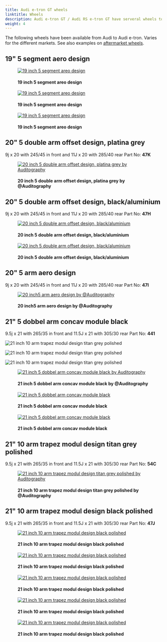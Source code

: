 ```yaml
---
title: Audi e-tron GT wheels
linktitle: Wheels
description: Audi e-tron GT / Audi RS e-tron GT have serveral wheels to choose from.
weight: 4
---
```

<!-- markdownlint-disable MD033 -->

The following wheels have been available from Audi to Audi e-tron. Varies for the different markets. See also examples on [aftermarket wheels](aftermarket).

## 19" 5 segment aero design

<figure>
    <a href="wheel_47G_1.jpg">
        <img src="wheel_47G_1s.jpg" alt="19 inch 5 segment areo design" title="19 inch 5 segment areo design">
    </a>
    <figcaption><h4>19 inch 5 segment areo design</h4></figcaption>
</figure>

<figure>
    <a href="wheel_47G_2.jpg">
        <img src="wheel_47G_2s.jpg" alt="19 inch 5 segment areo design" title="19 inch 5 segment areo design">
    </a>
    <figcaption><h4>19 inch 5 segment areo design</h4></figcaption>
</figure>

<figure>
    <a href="wheel_47G_3.jpg">
        <img src="wheel_47G_3s.jpg" alt="19 inch 5 segment areo design" title="19 inch 5 segment areo design">
    </a>
    <figcaption><h4>19 inch 5 segment areo design</h4></figcaption>
</figure>

## 20" 5 double arm offset design, platina grey

9j x 20 with 245/45 in front and 11J x 20 with 285/40 rear Part No: **47K**

<figure>
    <a href="wheel_47K_1.jpg">
        <img src="wheel_47K_1s.jpg" alt="20 inch 5 double arm offset design, platina grey by Auditography" title="20 inch 5 double arm offset design, platina grey by Auditography">
    </a>
    <figcaption><h4>20 inch 5 double arm offset design, platina grey by @Auditography</h4></figcaption>
</figure>

## 20" 5 double arm offset design, black/aluminium

9j x 20 with 245/45 in front and 11J x 20 with 285/40 rear Part No: **47H**

<figure>
    <a href="wheel_47H_1.jpg">
        <img src="wheel_47H_1s.jpg" alt="20 inch 5 double arm offset design, black/aluminium" title="20 inch 5 double arm offset design, black/aluminium">
    </a>
    <figcaption><h4>20 inch 5 double arm offset design, black/aluminium</h4></figcaption>
</figure>

<figure>
    <a href="wheel_47H_2.jpg">
        <img src="wheel_47H_2s.jpg" alt="20 inch 5 double arm offset design, black/aluminium" title="20 inch 5 double arm offset design, black/aluminium">
    </a>
    <figcaption><h4>20 inch 5 double arm offset design, black/aluminium</h4></figcaption>
</figure>

## 20" 5 arm aero design

9j x 20 with 245/45 in front and 11J x 20 with 285/40 rear Part No: **47I**

<figure>
    <a href="wheel_47I_1.jpg">
        <img src="wheel_47I_1s.jpg" alt="20 inch5 arm aero design by @Auditography" title="20 inch5 arm aero design by @Auditography">
    </a>
    <figcaption><h4>20 inch5 arm aero design by @Auditography</h4></figcaption>
</figure>

## 21" 5 dobbel arm concav module black

9.5j x 21 with 265/35 in front and 11.5J x 21 with 305/30 rear Part No: **441**

![21 inch 10 arm trapez modul design titan grey polished](wheel_44I_1.jpg "21 inch 5 dobbel arm concav module black by Auditography")

![21 inch 10 arm trapez modul design titan grey polished](wheel_44I_2.jpg "21 inch 5 dobbel arm concav module black")

![21 inch 10 arm trapez modul design titan grey polished](wheel_44I_3.jpg "21 inch 5 dobbel arm concav module black")


<figure>
    <a href="wheel_44I_1.jpg">
        <img src="wheel_44I_1s.jpg" alt="21 inch 5 dobbel arm concav module black by Auditography" title="21 inch 5 dobbel arm concav module black by Auditography">
    </a>
    <figcaption><h4>21 inch 5 dobbel arm concav module black by @Auditography</h4></figcaption>
</figure>

<figure>
    <a href="wheel_44I_2.jpg">
        <img src="wheel_44I_2s.jpg" alt="21 inch 5 dobbel arm concav module black" title="21 inch 5 dobbel arm concav module black">
    </a>
    <figcaption><h4>21 inch 5 dobbel arm concav module black</h4></figcaption>
</figure>

<figure>
    <a href="wheel_44I_3.jpg">
        <img src="wheel_44I_3s.jpg" alt="21 inch 5 dobbel arm concav module black" title="21 inch 5 dobbel arm concav module black">
    </a>
    <figcaption><h4>21 inch 5 dobbel arm concav module black</h4></figcaption>
</figure>

## 21" 10 arm trapez modul design titan grey polished

9.5j x 21 with 265/35 in front and 11.5J x 21 with 305/30 rear Part No: **54C**

<figure>
    <a href="wheel_54c_1.jpg">
        <img src="wheel_54c_1s.jpg" alt="21 inch 10 arm trapez modul design titan grey polished by Auditography" title="21 inch 10 arm trapez modul design titan grey polished by Auditography">
    </a>
    <figcaption><h4>21 inch 10 arm trapez modul design titan grey polished by @Auditography</h4></figcaption>
</figure>

## 21" 10 arm trapez modul design black polished

9.5j x 21 with 265/35 in front and 11.5J x 21 with 305/30 rear Part No: **47J**

<figure>
    <a href="wheel_47J_1.jpg">
        <img src="wheel_47J_1s.jpg" alt="21 inch 10 arm trapez modul design black polished" title="21 inch 10 arm trapez modul design black polished">
    </a>
    <figcaption><h4>21 inch 10 arm trapez modul design black polished</h4></figcaption>
</figure>

<figure>
    <a href="wheel_47J_2.jpg">
        <img src="wheel_47J_2s.jpg" alt="21 inch 10 arm trapez modul design black polished" title="21 inch 10 arm trapez modul design black polished">
    </a>
    <figcaption><h4>21 inch 10 arm trapez modul design black polished</h4></figcaption>
</figure>

<figure>
    <a href="wheel_47J_3.jpg">
        <img src="wheel_47J_3s.jpg" alt="21 inch 10 arm trapez modul design black polished" title="21 inch 10 arm trapez modul design black polished">
    </a>
    <figcaption><h4>21 inch 10 arm trapez modul design black polished</h4></figcaption>
</figure>

<figure>
    <a href="wheel_47J_4.jpg">
        <img src="wheel_47J_4s.jpg" alt="21 inch 10 arm trapez modul design black polished" title="21 inch 10 arm trapez modul design black polished">
    </a>
    <figcaption><h4>21 inch 10 arm trapez modul design black polished</h4></figcaption>
</figure>

<figure>
    <a href="wheel_47J_5.jpg">
        <img src="wheel_47J_5s.jpg" alt="21 inch 10 arm trapez modul design black polished" title="21 inch 10 arm trapez modul design black polished">
    </a>
    <figcaption><h4>21 inch 10 arm trapez modul design black polished</h4></figcaption>
</figure>